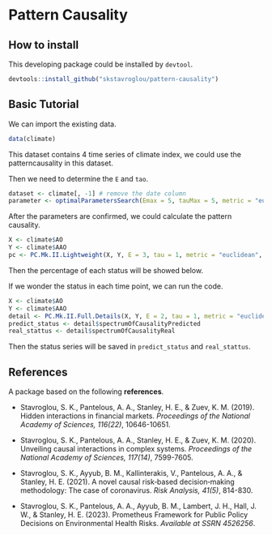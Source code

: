 # Pattern Causality

## How to install

This developing package could be installed by `devtool`.

```R
devtools::install_github("skstavroglou/pattern-causality")
```


## Basic Tutorial

We can import the existing data.

```R
data(climate)
```

This dataset contains 4 time series of climate index, we could use the patterncausality in this dataset. 

Then we need to determine the `E` and `tao`.

```R
dataset <- climate[, -1] # remove the date column
parameter <- optimalParametersSearch(Emax = 5, tauMax = 5, metric = "euclidean", dataset = dataset)
```

After the parameters are confirmed, we could calculate the pattern causality.

```R
X <- climate$AO
Y <- climate$AAO
pc <- PC.Mk.II.Lightweight(X, Y, E = 3, tau = 1, metric = "euclidean", h = 2, weighted = TRUE)
```

Then the percentage of each status will be showed below.

If we wonder the status in each time point, we can run the code.

```R
X <- climate$AO
Y <- climate$AAO
detail <- PC.Mk.II.Full.Details(X, Y, E = 2, tau = 1, metric = "euclidean", h = 3, weighted = TRUE)
predict_status <- detail$spectrumOfCausalityPredicted
real_stattus <- detail$spectrumOfCausalityReal
```

Then the status series will be saved in `predict_status` and `real_stattus`.

## References

A package based on the following **references**.

- Stavroglou, S. K., Pantelous, A. A., Stanley, H. E., & Zuev, K. M. (2019). Hidden interactions in financial markets. *Proceedings of the National Academy of Sciences, 116(22)*, 10646-10651.

- Stavroglou, S. K., Pantelous, A. A., Stanley, H. E., & Zuev, K. M. (2020). Unveiling causal interactions in complex systems. *Proceedings of the National Academy of Sciences, 117(14)*, 7599-7605.

- Stavroglou, S. K., Ayyub, B. M., Kallinterakis, V., Pantelous, A. A., & Stanley, H. E. (2021). A novel causal risk‐based decision‐making methodology: The case of coronavirus. *Risk Analysis, 41(5)*, 814-830.

- Stavroglou, S. K., Pantelous, A. A., Ayyub, B. M., Lambert, J. H., Hall, J. W., & Stanley, H. E. (2023). Prometheus Framework for Public Policy Decisions on Environmental Health Risks. *Available at SSRN 4526256*.
